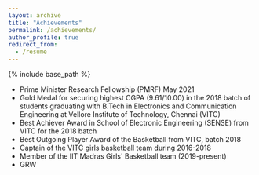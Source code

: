 ```yaml
---
layout: archive
title: "Achievements"
permalink: /achievements/
author_profile: true
redirect_from:
  - /resume
---
```


{% include base_path %}

- Prime Minister Research Fellowship (PMRF) May 2021
- Gold Medal for securing highest CGPA (9.61/10.00) in the 2018 batch of students graduating with B.Tech in Electronics and Communication Engineering at Vellore Institute of Technology, Chennai (VITC)
- Best Achiever Award in School of Electronic Engineering (SENSE) from VITC for the 2018 batch
- Best Outgoing Player Award of the Basketball from VITC, batch 2018
- Captain of the VITC girls basketball team during 2016-2018
- Member of the IIT Madras Girls' Basketball team (2019-present)
- GRW
